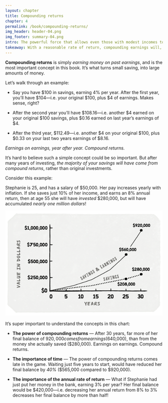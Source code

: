 ```yaml
---
layout: chapter
title: Compounding returns
chapter: 4
permalink: /book/compounding-returns/
img_header: header-04.png
img_footer: summary-04.png
intro: The powerful force that allows even those with modest incomes to accumulate large savings.
takeaway: With a reasonable rate of return, compounding earnings will, over time, turn small savings into surprisingly large sums.
---
```


**Compounding returns** is simply *earning money on past earnings*, and is the most important concept in this book. It’s what turns small saving, into large amounts of money.

Let’s walk through an example:

- Say you have $100 in savings, earning 4% per year. After the first year, you’ll have $104—i.e. your original $100, plus $4 of earnings. Makes sense, right?

- After the second year you’ll have $108.16—i.e. another $4 earned on your original $100 savings, plus $0.16 earned on last year’s earnings of $4.

- After the third year, $112.49—i.e. another $4 on your original $100, plus $0.33 on your last two years earnings of $8.16.

*Earnings on earnings, year after year. Compound returns.* 

It’s hard to believe such a simple concept could be so important. But after many years of investing, *the majority of your savings will have come from compound returns*, rather than original investments.

Consider this example:

Stephanie is 25, and has a salary of $50,000. Her pay increases yearly with inflation. If she saves just 10% of her income, and earns an 8% annual return, then at age 55 she will have *invested* $280,000, but will have accumulated *nearly one million dollars*!

![](/assets/img/chart-04.png)

It’s super important to understand the concepts in this chart:

- **The power of compounding returns** — After 30 years, far more of her final balance of $920,000 comes from earnings ($640,000), than from the money she actually saved ($280,000). Earnings on earnings. Compound returns.

- **The importance of time** — The power of compounding returns comes late in the game. Waiting just five years to start, would have reduced her final balance by *40%* ($565,000 compared to $920,000).

- **The importance of the annual rate of return** — What if Stephanie had just put her money in the bank, earning 3% per year? Her final balance would be $420,000—i.e. decreasing her annual return from 8% to 3% decreases her final balance by more than half!